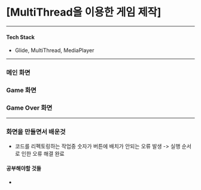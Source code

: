 # [MultiThread을 이용한 게임 제작]
***
#### Tech Stack
* Glide, MultiThread, MediaPlayer

***
### 메인 화면


### Game 화면


### Game Over 화면


***
### 화면을 만들면서 배운것
* 코드를 리펙토링하는 작업중 숫자가 버튼에 배치가 안되는 오류 발생 -> 실행 순서로 인한 오류 해결 완료

#### 공부해야할 것들
* 

